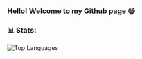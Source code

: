 ### Hello! Welcome to my Github page :smile:

### :bar_chart: Stats:
![Top Languages](https://github-readme-stats.vercel.app/api/top-langs/?username=JGBRANDS&show_icons=true&theme=radical)
